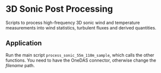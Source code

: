 # 3D Sonic Post Processing

Scripts to process high-frequency 3D sonic wind and temperature measurements into wind statistics, turbulent fluxes and derived quantities.

## Application

Run the main script `process_sonic_55m_110m_sample`, which calls the other functions. You need to have the OneDAS connector, otherwise change the _filename_ path.
